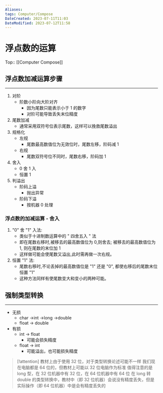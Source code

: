 ```yaml
---
Aliases: 
tags: Computer/Compose 
DateCreated: 2023-07-11T11:03
DateModified: 2023-07-12T11:58
---
```

# 浮点数的运算
Top:: [[Computer Compose]]

## 浮点数加减运算步骤
---
1. 对阶
	- 阶数小阶向大阶对齐
		- 因为尾数只能表示小于 1 的数字
		- 对阶可能导致丢失末位精度
2. 尾数加减
	- 通常采用双符号位表示尾数，这样可以挽救尾数溢出
3. 规格化
	- 左规
		- 尾数最高数值位为无效位时，尾数左移，阶码减 1
	- 右规
		- 尾数双符号位不同时，尾数右移，阶码加 1
4. 舍入
	- 0 舍 1 入
	- 恒置 1
5. 判溢出
	- 阶码上溢
		- 抛出异常
	- 阶码下溢
		- 按机器 0 处理

### 浮点数的加减运算 - 舍入

1. "0" 舍 "1" 入法:
	- 类似于十进制数运算中的 " 四舍五入 " 法
	- 即在尾数右移时,被移去的最高数值位为 0,则舍去; 被移去的最高数值位为 1, 则在尾数的末位加 1
	- 这样做可能会使尾数又溢出,此时需再做一次右规。
2. 恒置 "1" 法:
	- 尾数右移时,不论丢掉的最高数值位是 "1" 还是 "0", 都使右移后的尾数末位恒置 "1"
	- 这种方法同样有使尾数变大和变小的两种可能。

## 强制类型转换
---
- 无损
	- char ->int ->long ->double
	- float -> double
- 有损
	- int -> float
		- 可能会损失精度
	- float -> int
		- 可能溢出，也可能损失精度

> [!attention] 教材上由于使用 32 位，对于类型转换论述可能不一样
> 我们现在电脑都是 64 位的，但教材上可能以 32 位电脑作为标准
> 值得注意的是 long 型，在 32 位机器中有 32 位，在 64 位机器中有 64 位
> 在 long 转 double 的类型转换中，教材中（即 32 位机器）会说没有精度丢失，但是实际操作（即 64 位机器）中是会有精度丢失的

